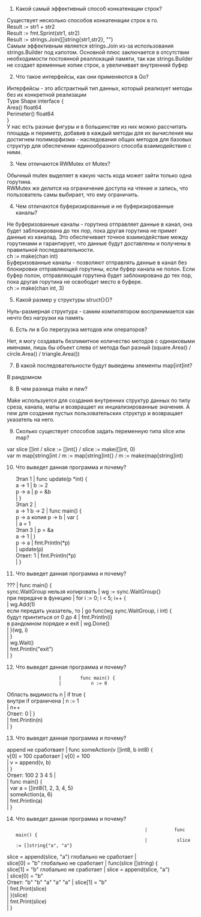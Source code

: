 1) Какой самый эффективный способ конкатенации строк?

Существует несколько способов конкатенации строк в го.  
    Result := str1 + str2  
    Result := fmt.Sprint(str1, str2)  
    Result := strings.Join([]string{str1,str2}, "")  
Самым эффективным является strings.Join из-за использования strings.Builder под капотом. Основной плюс заключается в отсутствии необходимости постоянной реаллокаций памяти, так как strings.Builder не создает временные копии строк, а увеличивает внутренний буфер

2) Что такое интерфейсы, как они применяются в Go?

Интерфейсы - это абстрактный тип данных, который реализует методы без их конкретной реализации  
Type Shape interface {  
    Area() float64  
    Perimeter() float64  
}  
У нас есть разные фигуры и в большинстве из них можно рассчитать площадь и периметр, добавив в каждый методы для их вычисления мы достигнем полиморфизма - наследования общих методов для базовых структур для обеспечении единообразного способа взаимодействия с ними.

3) Чем отличаются RWMutex от Mutex?

Обычный mutex выделяет в какую часть кода может зайти только одна горутина.  
RWMutex же делится на ограничение доступа на чтение и запись, что пользователь самы выбирает, что ему ограничить.

4) Чем отличаются буферизированные и не буферизированные каналы?

Не буферизованные каналы - горутина отправляет данные в канал, она будет заблокирована до тех пор, пока другая горутина не примет данные из каналад. Это обеспечивает точное взаимодействие между горутинами и гарантирует, что данные будут доставлены и получены в правильной последовательности.  
    ch := make(chan int)  
Буферизованные каналы - позволяют отправлять данные в канал без блокировки отправляющей горутины, если буфер канала не полон. Если буфер полон, отправляющая горутина будет заблокирована до тех пор, пока другая горутина не освободит место в буфере.  
    ch := make(chan int, 3)

5) Какой размер у структуры struct{}{}?

Нуль-размерная структура - самим компилятором воспринимается как нечто без нагрузки на память

6) Есть ли в Go перегрузка методов или операторов?

Нет, я могу создавать безлимитное количество методов с одинаковыми именами, лишь бы объект слева от метода был разный (square.Area() / circle.Area() / triangle.Area())

7) В какой последовательности будут выведены элементы map[int]int?

В рандомном

8) В чем разница make и new?

Make используется для создания внутренних структур данных по типу среза, канала, мапы и возвращает их инциализированные значения. А new для создания пустых пользовательских структур и возвращает указатель на него. 

9) Сколько существует способов задать переменную типа slice или map?

var slice []int / slice := []int{} / slice := make([]int, 0)  
var m map[string]int / m := map[string]int{} / m := make(map[string]int)

10) Что выведет данная программа и почему?

    Этап 1                |     func update(p *int) {  
    a -> 1                |         b := 2  
    p -> a                |         p = &b  
                          |     }  
    Этап 2                |  
a -> 1      b -> 2        |     func main() {  
p -> a      копия p -> b  |         var (  
                          |             a = 1  
    Этап 3                |             p = &a  
    a -> 1                |         )  
    p -> a                |         fmt.Println(*p)  
                          |         update(p)  
Ответ: 1                  |         fmt.Println(*p)  
                          |     }  

11) Что выведет данная программа и почему?

   ???                              |        func main() {  
sync.WaitGroup нельзя копировать    |        wg := sync.WaitGroup{}  
при передаче в функцию              |        for i := 0; i < 5; i++ {  
                                    |            wg.Add(1)  
если передать указатель, то         |            go func(wg sync.WaitGroup, i int) {  
будут принтиться от 0 до 4          |                fmt.Println(i)  
в рандомном порядке и exit          |                wg.Done()  
                                    |            }(wg, i)  
                                    |        }  
                                    |        wg.Wait()  
                                    |        fmt.Println("exit")  
                                    |        }  

12) Что выведет данная программа и почему?

                        |       func main() {  
                        |           n := 0  
Область видимость n     |           if true {  
внутри if ограничена    |               n := 1  
                        |               n++  
Ответ: 0                |           }  
                        |           fmt.Println(n)  
                        |       }  

13)  Что выведет данная программа и почему?

  append не сработвает      |        func someAction(v []int8, b int8) {  
  v[0] = 100 сработает      |           v[0] = 100  
                            |           v = append(v, b)  
                            |        }  
Ответ: 100 2 3 4 5          |  
                            |        func main() {  
                            |           var a = []int8{1, 2, 3, 4, 5}  
                            |           someAction(a, 6)  
                            |           fmt.Println(a)  
                            |        }  

14) Что выведет данная программа и почему?

                                                        |          func main() {  
                                                        |           slice := []string{"a", "a"}  
 slice = append(slice, "a") глобально не сработает      |  
 slice[0] = "b" глобально не сработает                  |           func(slice []string) {  
 slice[1] = "b" глобально не сработает                  |              slice = append(slice, "a")  
                                                        |              slice[0] = "b"  
Ответ:    "b" "b" "a" "a" "a"                           |              slice[1] = "b"  
                                                        |              fmt.Print(slice)  
                                                        |           }(slice)  
                                                        |           fmt.Print(slice)  
                                                        |          }  
